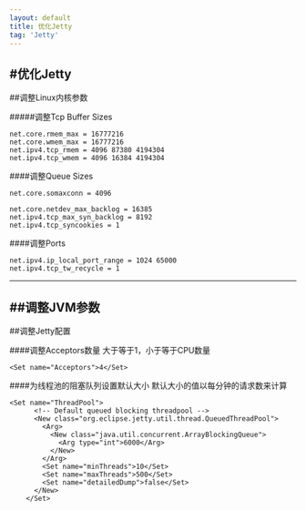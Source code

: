 ```yaml
---
layout: default
title: 优化Jetty
tag: 'Jetty'
---
```


#优化Jetty
---

##调整Linux内核参数

#####调整Tcp Buffer Sizes
```
net.core.rmem_max = 16777216
net.core.wmem_max = 16777216
net.ipv4.tcp_rmem = 4096 87380 4194304
net.ipv4.tcp_wmem = 4096 16384 4194304
```

####调整Queue Sizes

```
net.core.somaxconn = 4096

net.core.netdev_max_backlog = 16385
net.ipv4.tcp_max_syn_backlog = 8192
net.ipv4.tcp_syncookies = 1
```

####调整Ports

```
net.ipv4.ip_local_port_range = 1024 65000
net.ipv4.tcp_tw_recycle = 1
```
---
##调整JVM参数
---


##调整Jetty配置

####调整Acceptors数量
大于等于1，小于等于CPU数量

```
<Set name="Acceptors">4</Set>
```

####为线程池的阻塞队列设置默认大小
默认大小的值以每分钟的请求数来计算

```
<Set name="ThreadPool">
      <!-- Default queued blocking threadpool -->
      <New class="org.eclipse.jetty.util.thread.QueuedThreadPool">
        <Arg>
          <New class="java.util.concurrent.ArrayBlockingQueue">
            <Arg type="int">6000</Arg>
          </New>
        </Arg>
        <Set name="minThreads">10</Set>
        <Set name="maxThreads">500</Set>
        <Set name="detailedDump">false</Set>
      </New>
    </Set>
```